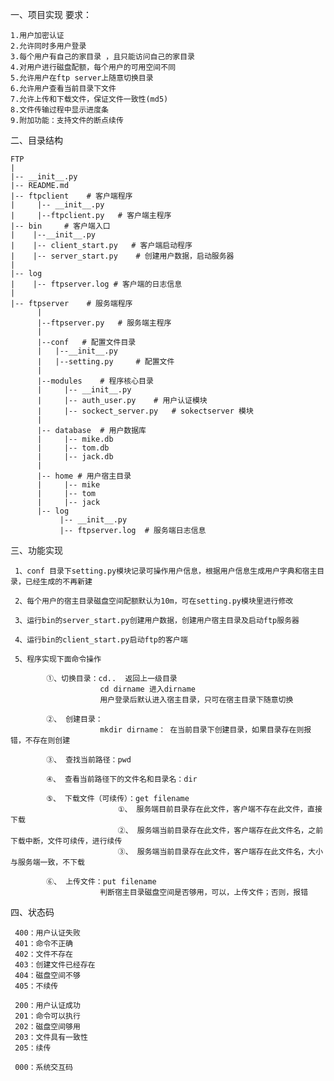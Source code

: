 一、项目实现
  要求：

    1.用户加密认证
    2.允许同时多用户登录
    3.每个用户有自己的家目录 ，且只能访问自己的家目录
    4.对用户进行磁盘配额，每个用户的可用空间不同
    5.允许用户在ftp server上随意切换目录
    6.允许用户查看当前目录下文件
    7.允许上传和下载文件，保证文件一致性(md5)
    8.文件传输过程中显示进度条
    9.附加功能：支持文件的断点续传

 二、目录结构

    FTP
    |
    |-- __init__.py
    |-- README.md
    |-- ftpclient    # 客户端程序
    |     |-- __init__.py
    |     |--ftpclient.py   # 客户端主程序
    |-- bin     # 客户端入口
    |    |--__init__.py
    |    |-- client_start.py   # 客户端启动程序
    |    |-- server_start.py    # 创建用户数据，启动服务器
    |
    |-- log
    |    |-- ftpserver.log # 客户端的日志信息
    |
    |-- ftpserver    # 服务端程序
          |
          |--ftpserver.py   # 服务端主程序
          |
          |--conf   # 配置文件目录
          |   |--__init__.py
          |   |--setting.py     # 配置文件
          |
          |--modules    # 程序核心目录
          |     |-- __init__.py
          |     |-- auth_user.py    # 用户认证模块
          |     |-- sockect_server.py   # sokectserver 模块
          |
          |-- database  # 用户数据库
          |     |-- mike.db
          |     |-- tom.db
          |     |-- jack.db
          |
          |-- home # 用户宿主目录
          |     |-- mike
          |     |-- tom
          |     |-- jack
          |-- log
               |-- __init__.py
               |-- ftpserver.log  # 服务端日志信息

 三、功能实现

     1、conf 目录下setting.py模块记录可操作用户信息，根据用户信息生成用户字典和宿主目录，已经生成的不再新建

     2、每个用户的宿主目录磁盘空间配额默认为10m，可在setting.py模块里进行修改

     3、运行bin的server_start.py创建用户数据，创建用户宿主目录及启动ftp服务器

     4、运行bin的client_start.py启动ftp的客户端

     5、程序实现下面命令操作

            ①、切换目录：cd..  返回上一级目录
                        cd dirname 进入dirname
                        用户登录后默认进入宿主目录，只可在宿主目录下随意切换

            ②、 创建目录：
                        mkdir dirname： 在当前目录下创建目录，如果目录存在则报错，不存在则创建

            ③、 查找当前路径：pwd

            ④、 查看当前路径下的文件名和目录名：dir

            ⑤、 下载文件（可续传）：get filename
                            ①、 服务端目前目录存在此文件，客户端不存在此文件，直接下载
                            ②、 服务端当前目录存在此文件，客户端存在此文件名，之前下载中断，文件可续传，进行续传
                            ③、 服务端当前目录存在此文件，客户端存在此文件名，大小与服务端一致，不下载

            ⑥、 上传文件：put filename
                        判断宿主目录磁盘空间是否够用，可以，上传文件；否则，报错

 四、状态码

     400：用户认证失败
     401：命令不正确
     402：文件不存在
     403：创建文件已经存在
     404：磁盘空间不够
     405：不续传

     200：用户认证成功
     201：命令可以执行
     202：磁盘空间够用
     203：文件具有一致性
     205：续传

     000：系统交互码
